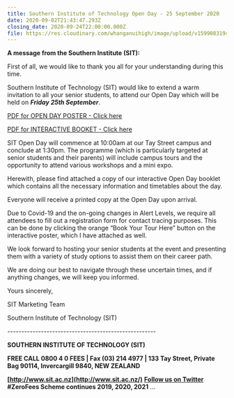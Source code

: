 ```yaml
---
title: Southern Institute of Technology Open Day - 25 September 2020
date: 2020-09-02T21:43:47.293Z
closing_date: 2020-09-24T22:00:00.000Z
file: https://res.cloudinary.com/whanganuihigh/image/upload/v1599083194/Careers%20and%20Vocational/03.09.2020_-_SIT_Open_Day_Poster.pdf
---
```

**A message from the Southern Institute (SIT):**

First of all, we would like to thank you all for your understanding during this time.

Southern Institute of Technology (SIT) would like to extend a warm invitation to all your senior students, to attend our Open Day which will be held on ***Friday 25th September***.

[PDF for OPEN DAY POSTER - Click here](https://res.cloudinary.com/whanganuihigh/image/upload/v1599083194/Careers%20and%20Vocational/03.09.2020_-_SIT_Open_Day_Poster.pdf)

[PDF for INTERACTIVE BOOKET - Click here](https://res.cloudinary.com/whanganuihigh/image/upload/v1599083196/Careers%20and%20Vocational/03.09.2020_-_SIT_Open_Day_Interactive_Booklet.pdf)

SIT Open Day will commence at 10:00am at our Tay Street campus and conclude at 1:30pm. The programme (which is particularly targeted at senior students and their parents) will include campus tours and the opportunity to attend various workshops and a mini expo.

Herewith, please find attached a copy of our interactive Open Day booklet which contains all the necessary information and timetables about the day.

Everyone will receive a printed copy at the Open Day upon arrival.

Due to Covid-19 and the on-going changes in Alert Levels, we require all attendees to fill out a registration form for contact tracing purposes. This can be done by clicking the orange “Book Your Tour Here” button on the interactive poster, which I have attached as well.

We look forward to hosting your senior students at the event and presenting them with a variety of study options to assist them on their career path.

We are doing our best to navigate through these uncertain times, and if anything changes, we will keep you informed.

Yours sincerely,

SIT Marketing Team

Southern Institute of Technology (SIT)

\-----------------------------------------------------

**SOUTHERN INSTITUTE OF TECHNOLOGY (SIT)**

**FREE CALL 0800 4 0 FEES | Fax (03) 214 4977 | 133 Tay Street, Private Bag 90114, Invercargill 9840, NEW ZEALAND**

**[http://www.sit.ac.nz](http://www.sit.ac.nz/)** **[Follow us on Twitter](http://www.twitter.com/SIT2LRN)**\
**\#ZeroFees Scheme continues 2019, 2020, 2021** ...